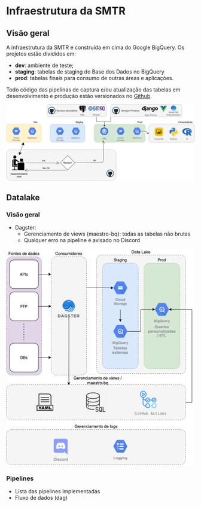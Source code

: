 # Infraestrutura da SMTR

## Visão geral

A infraestrutura da SMTR é construída em cima do Google BigQuery. Os projetos estão divididos em:

- **dev**: ambiente de teste;
- **staging**: tabelas de staging do Base dos Dados no BigQuery
- **prod**: tabelas finais para consumo de outras áreas e aplicações.

Todo código das pipelinas de captura e/ou atualização das tabelas em desenvolvimento e produção estão
versionados no [Github](https://github.com/orgs/RJ-SMTR/).

![](imgs/infra-overview.png)

## Datalake

### Visão geral

- Dagster:
    - Gerenciamento de views (maestro-bq): todas as tabelas não brutas 
    - Qualquer erro na pipeline é avisado no Discord

![](imgs/infra-datalake.png)

### Pipelines
- Lista das pipelines implementadas
- Fluxo de dados (dag)